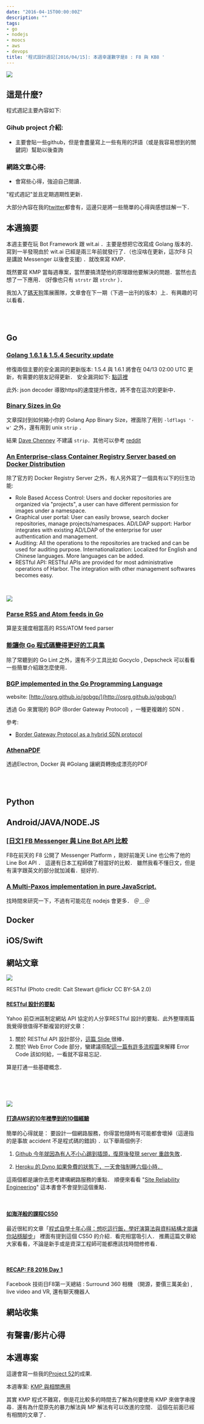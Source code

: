 ```yaml
---
date: "2016-04-15T00:00:00Z"
description: ""
tags:
- go
- nodejs
- moocs
- aws
- devops
title: '程式設計週記[2016/04/15]: 本週幸運數字是8 : F8 與 KB8 '
---
```


![](http://static4.businessinsider.com/image/570d2caa52bcd01a008bc210-997-419/screen%20shot%202016-04-12%20at%201.10.45%20pm.png)

## 這是什麼?

程式週記主要內容如下:

### Gihub project 介紹:
- 主要會貼一些github，但是會盡量寫上一些有用的評語（或是我容易想到的關鍵詞）幫助以後查詢

### 網路文章心得:
- 會寫些心得，強迫自己閱讀．

"程式週記"並且定期週期性更新．

大部分內容在我的[twitter](https://twitter.com/Evan_Lin)都會有，這邊只是將一些簡單的心得與感想註解一下．

## 本週摘要

本週主要在玩 Bot Framework 跟 wit.ai ．主要是想把它改寫成 Golang 版本的． 寫到一半發現由於 wit.ai 已經是兩三年前就發行了．（也沒啥在更新，這次F8 只是講說 Messenger 以後會支援) ．就改來寫 KMP．

既然要寫 KMP 當每週專案，當然要搞清楚他的原理跟他要解決的問題．當然也去想了一下應用． (好像也只有 `strstr` 跟 `strchr` ）．

我加入了[碼天狗](http://weekly.codetengu.com/)策展團隊，文章會在下一期（下週一出刊的版本）上．有興趣的可以看看．

<br><br>

## Go

### [Golang 1.6.1 & 1.5.4 Security update](https://golang.org/dl/)

修復兩個主要的安全漏洞的更新版本: 1.5.4 與 1.6.1 將會在 04/13 02:00 UTC 更新，有需要的朋友記得更新．
安全漏洞如下: [點這裡](http://seclists.org/oss-sec/2016/q2/11)  

此外: json decoder 導致https的速度提升修改，將不會在這次的更新中．

### [Binary Sizes in Go](https://jamescun.com/golang/binary-size/)

文章探討到如何縮小你的 Golang App Binary Size，裡面除了用到 `-ldflags '-w'`  之外，還有用到 unix `strip` ．  

結果 [Dave Chenney](https://twitter.com/davecheney) 不建議 `strip`．其他可以參考 [reddit](https://www.reddit.com/r/golang/comments/46gbdz/binary_sizes_in_go/) 


### [An Enterprise-class Container Registry Server based on Docker Distribution](https://github.com/vmware/harbor)

除了官方的 Docker Registry Server 之外，有人另外寫了一個具有以下的衍生功能:

- Role Based Access Control: Users and docker repositories are organized via "projects", a user can have different permission for images under a namespace.
- Graphical user portal: User can easily browse, search docker repositories, manage projects/namespaces.
AD/LDAP support: Harbor integrates with existing AD/LDAP of the enterprise for user authentication and management.
- Auditing: All the operations to the repositories are tracked and can be used for auditing purpose.
Internationalization: Localized for English and Chinese languages. More languages can be added.
- RESTful API: RESTful APIs are provided for most administrative operations of Harbor. The integration with other management softwares becomes easy.

<br>

![](https://raw.githubusercontent.com/mmcdole/gofeed/master/docs/sequence.png)


### [Parse RSS and Atom feeds in Go](https://github.com/mmcdole/gofeed)

算是支援度相當高的 RSS/ATOM feed parser

### [能讓你 Go 程式碼變得更好的工具集](https://serifandsemaphore.io/tools-to-help-you-go-d6f782055ce7#.1iex1ex8l)

除了常聽到的 Go Lint 之外，還有不少工具比如 Gocyclo , Depscheck 可以看看一些簡單介紹跟怎麼使用．


### [BGP implemented in the Go Programming Language](https://github.com/osrg/gobgp)

website: [http://osrg.github.io/gobgp/](http://osrg.github.io/gobgp/)

透過 Go 來實現的 BGP (Border Gateway Protocol) ，一種更複雜的 SDN ． 

參考: 
- [Border Gateway Protocol as a hybrid SDN protocol](http://searchsdn.techtarget.com/feature/Border-Gateway-Protocol-as-a-hybrid-SDN-protocol)


### [AthenaPDF](https://github.com/arachnys/athenapdf) 

透過Electron, Docker 與 #‎Golang 讓網頁轉換成漂亮的PDF

<br><br>
## Python
## Android/JAVA/NODE.JS 

### [[日文] FB Messenger 與 Line Bot API 比較](http://qiita.com/betchi/items/539f5e32cd9a9c8d2db4)  

FB在前天的 F8 公開了 Messenger Platform ，剛好前幾天 Line 也公佈了他的 Line Bot API ． 這邊有日本工程師做了相當好的比較．
雖然我看不懂日文，但是有漢字跟英文的部分就加減看．挺好的．

### [A Multi-Paxos implementation in pure JavaScript.](https://www.npmjs.com/package/paxos)

找時間來研究一下，不過有可能花在 nodejs 會更多． ＠＿＠

## Docker
## iOS/Swift
## 網站文章

![](https://farm3.staticflickr.com/2099/3544229880_5f51d356ee_z_d.jpg)

RESTful (Photo credit: Cait Stewart @flickr CC BY-SA 2.0)

#### [RESTful 設計的要點](https://tw.twincl.com/programming/*641y) 

Yahoo 前亞洲區制定網站 API 協定的人分享RESTful 設計的要點．此外整理兩篇我覺得很值得不斷複習的好文章：

1. 關於 RESTful API 設計部分，[這篇 Slide ](http://www.slideshare.net/apigee/restful-api-design-second-edition) 很棒．
2. 關於 Web Error Code 部分，蠻建議搭配[這一篇有許多流程圖](http://racksburg.com/choosing-an-http-status-code/)來解釋 Error Code 該如何給，一看就不容易忘記．

算是打通一些基礎概念．


<br><br><br>

![](http://www.imperva.cn/assets/images/amazon_support_aws_logo.png)

#### [打造AWS的10年裡學到的10個經驗](http://www.meetclub.tw/article/view/id/37462) 

簡單的心得就是：  要設計一個網路服務，你得當他隨時有可能都會壞掉（這邊指的是事故 accident 不是程式碼的錯誤) ．以下舉兩個例子:  

1. [Github 今年就因為有人不小心踢到插頭，復原後發現 server 重啟失敗](https://kaif.io/z/devops/debates/kQywesMKkv)．


2. [Heroku 的 Dyno 如果免費的狀態下，一天會強制睡六個小時．](https://devcenter.heroku.com/articles/dyno-sleeping)  

這兩個都是讓你去思考建構網路服務的重點． 順便來看看 "[Site Reliability Engineering](http://shop.oreilly.com/product/0636920041528.do)"  這本書會不會提到這個重點．

<br>

#### [如海洋般的課程CS50](http://huli.logdown.com/posts/687027)

最近很紅的文章「[程式自學十年心得：想吃這行飯，學好演算法與資料結構才能讓你站穩腳步](http://buzzorange.com/techorange/2016/04/13/self-study-program-with-datastructure-and-algorithm/)」 裡面有提到這個 CS50 的介紹．看完相當吸引人．
推薦這篇文章給大家看看，不論是新手或是資深工程師可能都應該找時間修修看．

<br>

#### [RECAP: F8 2016 Day 1](https://www.facebook.com/techcrunch/videos/10154164960667952/)

Facebook 技術日F8第一天總結 :  Surround 360 相機 （開源，要價三萬美金) , live video and VR,  還有聊天機器人 

## 網站收集


## 有聲書/影片心得
	

## 本週專案

這邊會寫一些我的[Project 52](https://github.com/kkdai/project52)的成果.

本週專案: [KMP 與相關應用](https://github.com/kkdai/kmp)

其實 KMP 程式不難寫，倒是花比較多的時間去了解為何要使用 KMP 來做字串搜尋．還有為什麼原先的暴力解法與 MP 解法有可以改進的空間． 這個在前面已經有相關的文章了．

